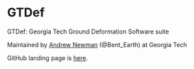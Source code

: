 # GTDef
GTDef: Georgia Tech Ground Deformation Software suite

Maintained by [Andrew Newman](http://geophysics.eas.gatech.edu) (@Bent_Earth) at Georgia Tech


GitHub landing page is [here](https://avnewman.github.io/GTDef/).
